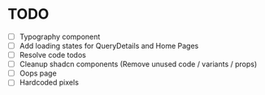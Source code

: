 # TODO

- [ ] Typography component
- [ ] Add loading states for QueryDetails and Home Pages
- [ ] Resolve code todos
- [ ] Cleanup shadcn components (Remove unused code / variants / props)
- [ ] Oops page
- [ ] Hardcoded pixels
